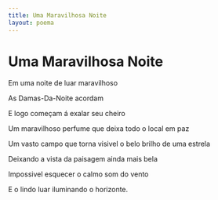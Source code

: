 ```yaml
---
title: Uma Maravilhosa Noite
layout: poema
---
```


# Uma Maravilhosa Noite

Em uma noite de luar maravilhoso

As Damas-Da-Noite acordam

E logo começam á exalar seu cheiro

Um maravilhoso perfume que deixa todo o local em paz

Um vasto campo que torna visivel o belo brilho de uma estrela

Deixando a vista da paisagem ainda mais bela

Impossivel esquecer o calmo som do vento

E o lindo luar iluminando o horizonte.
